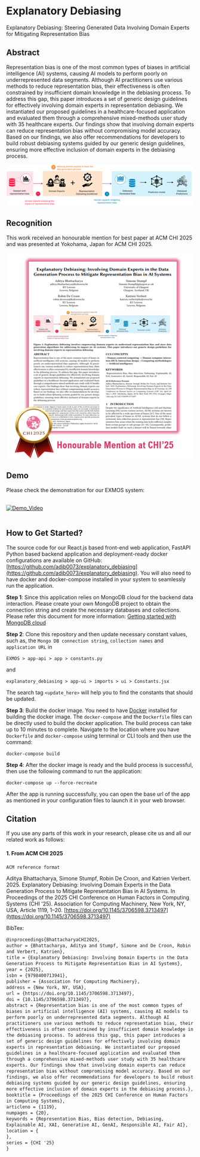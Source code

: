 # Explanatory Debiasing
Explanatory Debiasing: Steering Generated Data Involving Domain Experts for Mitigating Representation Bias

## Abstract

Representation bias is one of the most common types of biases in artificial intelligence (AI) systems, causing AI models to perform poorly on underrepresented data segments. Although AI practitioners use various methods to reduce representation bias, their effectiveness is often constrained by insufficient domain knowledge in the debiasing process. To address this gap, this paper introduces a set of generic design guidelines for effectively involving domain experts in representation debiasing. We instantiated our proposed guidelines in a healthcare-focused application and evaluated them through a comprehensive mixed-methods user study with 35 healthcare experts. Our findings show that involving domain experts can reduce representation bias without compromising model accuracy. Based on our findings, we also offer recommendations for developers to build robust debiasing systems guided by our generic design guidelines, ensuring more effective inclusion of domain experts in the debiasing process.

<p align="center" width="100%">
<a href="https://youtu.be/eM_XB0W-Pvc" target="_blank"><img src="https://github.com/adib0073/explanatory_debiasing/blob/main/teaser_image.png" width="650" alt="EXDEB System"/></a>
</p>

## Recognition
This work received an honourable mention for best paper at ACM CHI 2025 and was presented at Yokohama, Japan for ACM CHI 2025.

<p align="center" width="100%">
<a href="https://youtu.be/eM_XB0W-Pvc" target="_blank"><img src="https://github.com/adib0073/explanatory_debiasing/blob/main/exdeb_screenshot.png
" width="650" alt="EXDEB System"/></a>
</p>


## Demo

Please check the demonstration for our EXMOS system:
<br/>
<br/>

[![Demo_Video](https://img.youtube.com/vi/eM_XB0W-Pvc/0.jpg)](https://youtu.be/eM_XB0W-Pvc)
<br/>
<br/>

## How to Get Started?
The source code for our React.js based front-end web application, FastAPI Python based backend application and deployment-ready docker configurations are available on GitHub: [https://github.com/adib0073/explanatory_debiasing](https://github.com/adib0073/explanatory_debiasing). You will also need to have docker and docker-compose installed in your system to seamlessly run the application.

**Step 1**: Since this application relies on MongoDB cloud for the backend data interaction. Please create your own MongoDB project to obtain the connection string and create the necessary databases and collections. Please refer this document for more information: [Getting started with MongoDB cloud](https://www.mongodb.com/docs/guides/atlas/connection-string/)

**Step 2**: Clone this repository and then update necessary constant values, such as, the `Mongo DB connection string`, `collection names` and `application URL` in 
```
EXMOS > app-api > app > constants.py
```
and 

```
explanatory_debiasing > app-ui > imports > ui > Constants.jsx
```
The search tag `<update_here>` will help you to find the constants that should be updated.

**Step 3**: Build the docker image. You need to have [Docker](https://www.docker.com) installed for building the docker image. The `docker-compose` and the `Dockerfile` files can be directly used to build the docker application. The build process can take up to 10 minutes to complete. Navigate to the location where you have `Dockerfile` and `docker-compose` using terminal or CLI tools and then use the command:
```
docker-compose build
```

**Step 4**: After the docker image is ready and the build process is successful, then use the following command to run the application:
```
docker-compose up --force-recreate
```
After the app is running successfully, you can open the base url of the app as mentioned in your configuration files to launch it in your web browser.

## Citation
If you use any parts of this work in your research, please cite us and all our related work as follows:

#### 1. From ACM CHI 2025

` ACM reference format `

Aditya Bhattacharya, Simone Stumpf, Robin De Croon, and Katrien Verbert. 2025. Explanatory Debiasing: Involving Domain Experts in the Data Generation Process to Mitigate Representation Bias in AI Systems. In Proceedings of the 2025 CHI Conference on Human Factors in Computing Systems (CHI '25). Association for Computing Machinery, New York, NY, USA, Article 1119, 1–20. [https://doi.org/10.1145/3706598.3713497](https://doi.org/10.1145/3706598.3713497)


BibTex:

```
@inproceedings{BhattacharyaCHI2025,
author = {Bhattacharya, Aditya and Stumpf, Simone and De Croon, Robin and Verbert, Katrien},
title = {Explanatory Debiasing: Involving Domain Experts in the Data Generation Process to Mitigate Representation Bias in AI Systems},
year = {2025},
isbn = {9798400713941},
publisher = {Association for Computing Machinery},
address = {New York, NY, USA},
url = {https://doi.org/10.1145/3706598.3713497},
doi = {10.1145/3706598.3713497},
abstract = {Representation bias is one of the most common types of biases in artificial intelligence (AI) systems, causing AI models to perform poorly on underrepresented data segments. Although AI practitioners use various methods to reduce representation bias, their effectiveness is often constrained by insufficient domain knowledge in the debiasing process. To address this gap, this paper introduces a set of generic design guidelines for effectively involving domain experts in representation debiasing. We instantiated our proposed guidelines in a healthcare-focused application and evaluated them through a comprehensive mixed-methods user study with 35 healthcare experts. Our findings show that involving domain experts can reduce representation bias without compromising model accuracy. Based on our findings, we also offer recommendations for developers to build robust debiasing systems guided by our generic design guidelines, ensuring more effective inclusion of domain experts in the debiasing process.},
booktitle = {Proceedings of the 2025 CHI Conference on Human Factors in Computing Systems},
articleno = {1119},
numpages = {20},
keywords = {Representation Bias, Bias detection, Debiasing, Explainable AI, XAI, Generative AI, GenAI, Responsible AI, Fair AI},
location = {
},
series = {CHI '25}
}
```




